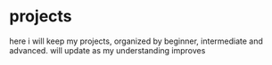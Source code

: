 # projects
here i will keep my projects, organized by beginner, intermediate and advanced. will update as my understanding improves
